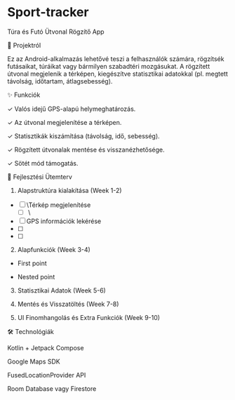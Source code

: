 # Sport-tracker
Túra és Futó Ütvonal Rögzítő App

📌 Projektról

Ez az Android-alkalmazás lehetővé teszi a felhasználók számára, rögzítsék futásaikat, túráikat vagy bármilyen szabadtéri mozgásukat. A rögzített útvonal megjelenik a térképen, kiegészítve statisztikai adatokkal (pl. megtett távolság, időtartam, átlagsebesség).

✨ Funkciók

✓ Valós idejű GPS-alapú helymeghatározás.

✓ Az útvonal megjelenítése a térképen.

✓ Statisztikák kiszámítása (távolság, idő, sebesség).

✓ Rögzített útvonalak mentése és visszanézhetősége.

✓ Sötét mód támogatás.

📅 Fejlesztési Ütemterv

1. Alapstruktúra kialakítása (Week 1-2)
- [ ] \Térkép megjelenítése
  - [ ] \
- [ ] GPS információk lekérése
- [ ]
- [ ]
 
2. Alapfunkciók (Week 3-4)
* First point
- Nested point


3. Statisztikai Adatok (Week 5-6)



4. Mentés és Visszatöltés (Week 7-8)



5. UI Finomhangolás és Extra Funkciók (Week 9-10)



🛠️ Technológiák

Kotlin + Jetpack Compose

Google Maps SDK

FusedLocationProvider API

Room Database vagy Firestore
